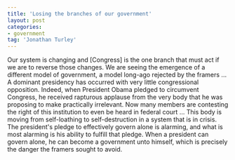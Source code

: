 ```yaml
---
title: 'Losing the branches of our government'
layout: post
categories:
- government
tag: 'Jonathan Turley'
---
```


Our system is changing and \[Congress\] is the one branch that must act if we are to reverse those changes. We are seeing the emergence of a different model of government, a model long-ago rejected by the framers ... A dominant presidency has occurred with very little congressional opposition. Indeed, when President Obama pledged to circumvent Congress, he received rapturous applause from the very body that he was proposing to make practically irrelevant. Now many members are contesting the right of this institution to even be heard in federal court ... This body is moving from self-loathing to self-destruction in a system that is in crisis. The president's pledge to effectively govern alone is alarming, and what is most alarming is his ability to fulfill that pledge. When a president can govern alone, he can become a government unto himself, which is precisely the danger the framers sought to avoid.